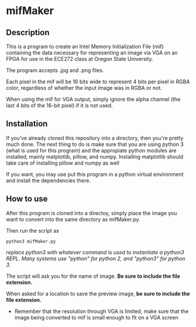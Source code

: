 # mifMaker

## Description

This is a program to create an Intel Memory Initialization File (mif) containing the data necessary for representing an image via VGA on an FPGA for use in the ECE272 class at Oregon State University.

The program accepts .jpg and .png files.

Each pixel in the mif will be 16 bits wide to represent 4 bits per pixel in RGBA color, regardless of whether the input image was in RGBA or not.

When using the mif for VGA output, simply ignore the alpha channel (the last 4 bits of the 16-bit pixel) if it is not used.

## Installation

If you've already cloned this repository into a directory, then you're pretty much done.  The next thing to do is make sure that you are using python 3 (what is used for this program) and the appropiate python modules are installed, mainly matplotlib, pillow, and numpy.  Installing matplotlib should take care of installing pillow and numpy as well

If you want, you may use put this program in a python virtual environment and install the dependencies there.

## How to use

After this program is cloned into a directoy, simply place the image you want to convert into the same directory as mifMaker.py.

Then run the script as

    python3 mifMaker.py

*replace python3 with whatever command is used to instantiate a python3 REPL.  Many systems use "python" for python 2, and "python3" for python 3.*

The script will ask you for the name of image. **Be sure to include the file extension.**

When asked for a location to save the preview image, **be sure to include the file extension.**

- Remember that the resolution through VGA is limited, make sure that the image being converted to mif is small enough to fit on a VGA screen